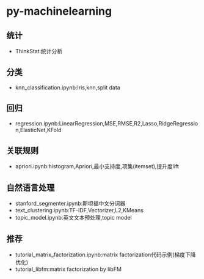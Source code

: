 # py-machinelearning
## 统计
- ThinkStat:统计分析
## 分类
- knn_classification.ipynb:Iris,knn,split data

## 回归
- regression.ipynb:LinearRegression,MSE,RMSE,R2,Lasso,RidgeRegression,ElasticNet,KFold


## 关联规则
- apriori.ipynb:histogram,Apriori,最小支持度,项集(itemset),提升度lift

## 自然语言处理
- stanford_segmenter.ipynb:斯坦福中文分词器
- text_clustering.ipynb:TF-IDF,Vectorizer,L2,KMeans
- topic_model.ipynb:英文文本预处理,topic model

## 推荐
- tutorial_matrix_factorization.ipynb:matrix factorization代码示例(梯度下降优化)
- tutorial_libfm:matrix factorization by libFM